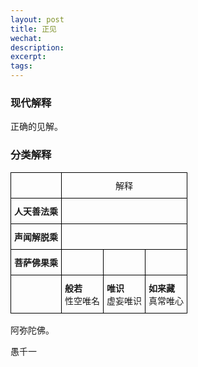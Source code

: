 ```yaml
---
layout: post
title: 正见
wechat: 
description: 
excerpt: 
tags:
---
```


### 现代解释

正确的见解。

### 分类解释

<style type="text/css">
.tg  {border-collapse:collapse;border-spacing:0;}
.tg td{border-color:black;border-style:solid;border-width:1px;font-family:Arial, sans-serif;font-size:14px;
  overflow:hidden;padding:10px 5px;word-break:normal;}
.tg th{border-color:black;border-style:solid;border-width:1px;font-family:Arial, sans-serif;font-size:14px;
  font-weight:normal;overflow:hidden;padding:10px 5px;word-break:normal;}
.tg .tg-1wig{font-weight:bold;text-align:left;vertical-align:top}
.tg .tg-baqh{text-align:center;vertical-align:top}
.tg .tg-0lax{text-align:left;vertical-align:top}
</style>

<table class="tg"><thead>
  <tr>
    <th class="tg-0lax"></th>
    <th class="tg-baqh" colspan="3">解释</th>
  </tr></thead>
<tbody>
  <tr>
    <td class="tg-1wig">人天善法乘</td>
    <td class="tg-1wig" colspan="3"></td>
  </tr>
  <tr>
    <td class="tg-1wig">声闻解脱乘</td>
    <td class="tg-1wig" colspan="3"></td>
  </tr>
  <tr>
    <td class="tg-1wig">菩萨佛果乘</td>
    <td class="tg-1wig"></td>
    <td class="tg-1wig"></td>
    <td class="tg-0lax"></td>
  </tr>
  <tr>
    <td class="tg-0lax"></td>
    <td class="tg-0lax"><span style="font-weight:bold">般若</span><br><span style="font-style:normal">性空唯名</span></td>
    <td class="tg-0lax"><span style="font-weight:bold">唯识</span><br>虚妄唯识</td>
    <td class="tg-0lax"><span style="font-weight:bold">如来藏</span><br>真常唯心</td>
  </tr>
</tbody>
</table>





阿弥陀佛。

愚千一

